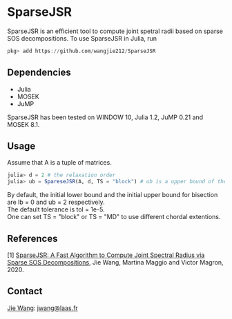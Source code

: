 # SparseJSR
SparseJSR is an efficient tool to compute joint spetral radii based on sparse SOS decompositions. To use SparseJSR in Julia, run
```Julia
pkg> add https://github.com/wangjie212/SparseJSR
 ```

## Dependencies
- Julia
- MOSEK
- JuMP

SparseJSR has been tested on WINDOW 10, Julia 1.2, JuMP 0.21 and MOSEK 8.1.
## Usage

Assume that A is a tuple of matrices.
```Julia
julia> d = 2 # the relaxation order
julia> ub = SpareseJSR(A, d, TS = "block") # ub is a upper bound of the joint spetral radius of A
```
By default, the initial lower bound and the initial upper bound for bisection are lb = 0 and ub = 2 respectively.  
The default tolerance is tol = 1e-5.  
One can set TS = "block" or TS = "MD" to use different chordal extentions.


## References
[1] [SparseJSR: A Fast Algorithm to Compute Joint Spectral Radius via Sparse SOS Decompositions](https://arxiv.org/abs/2008.11441), Jie Wang, Martina Maggio and Victor Magron, 2020.    

## Contact
[Jie Wang](https://wangjie212.github.io/jiewang/): jwang@laas.fr
